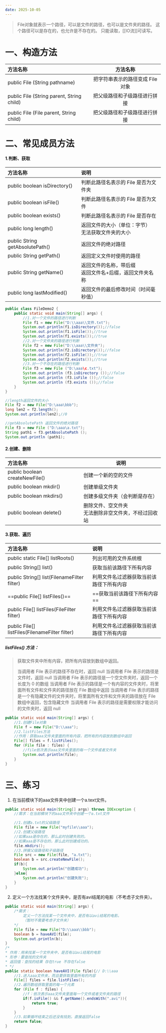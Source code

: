 ```yaml
---
date: 2025-10-05
---
```

>File对象就表示一个路径，可以是文件的路径，也可以是文件夹的路径。
>这个路径可以是存在的，也允许是不存在的。
>只能读取，[[IO流]]可读写。

# 一、构造方法
| 方法名称                                      |        方法名称         |
| :---------------------------------------- | :-----------------: |
| public File (String pathname)             | 把字符串表示的路径变成 File 对象 |
| public File (String parent, String child) |   把父级路径和子级路径进行拼接    |
| public File (File parent, String child)   |   把父级路径和子级路径进行拼接    |

# 二、常见成员方法
#### 1.判断、获取
| 方法名称                        | 说明                                                      |
|:------------------------------- |:--------------------------------------------------------- |
| public boolean isDirectory()    | 判断此路径名表示的 File 是否为文件夹                      |
| public boolean isFile()         | 判断此路径名表示的 File 是否为文件                        |
| public boolean exists()         | 判断此路径名表示的 File 是否存在                          |
| public long length()            | 返回文件的大小（单位：字节）<br>无法获取文件夹的大小      |
| public String getAbsolutePath() | 返回文件的绝对路径                                        |
| public String getPath()         | 返回定义文件时使用的路径                                  |
| public String getName()         | 返回文件的名称，带后缀<br>返回文件名+后缀，返回文件夹名称 |
| public long lastModified()      | 返回文件的最后修改时间（时间毫秒值）                      |
```java
public class FileDemo2 { 
	public static void main(String[] args) {
		//1.对一个文件的路径进行判断
        File f1 = new File("D:\\aaa\\文件.txt");
        System.out.println(f1.isDirectory());//false
        System.out.println(f1.isFile());//true
        System.out.println(f1.exists());//true
        //2.对一个文件夹的路径进行判断
        File f2 = new File("D:\\aaa\\文件夹");
        System.out.println(f2.isDirectory());//false
        System.out.println(f2.isFile());//true
        System.out.println(f2.exists());//true
        //3.对一个不存在的路径进行判断
        File f3 = new File ("D:\aaa\c.txt");
        System.out.println (f3.isDirectory ());//false
        System.out.println (f3.isFile ());//false
        System.out.println (f3.exists ());//false
	}
}
```

```java
//length返回文件的大小
File f2 = new File("D:\aaa\bbb");
long len2 = f2.length();
System.out.println(len2);//0

//getAbsolutePath 返回文件的绝对路径
File f3 = new File ("D:\aaa\a.txt");
String path1 = f3.getAbsolutePath ();
System.out.println (path1);
```

#### 2.创建、删除
| 方法名称                           | 说明                            |
| :----------------------------- | ----------------------------- |
| public boolean createNewFile() | 创建一个新的空的文件                    |
| public boolean mkdir()         | 创建单级文件夹                       |
| public boolean mkdirs()        | 创建多级文件夹（会判断是存在）               |
| public boolean delete()        | 删除文件、空文件夹<br>无法删除非空文件夹，不经过回收站 |

#### 3.获取、遍历
| 方法名称                                       | 说明                                     |
|:---------------------------------------------- |:---------------------------------------- |
| public static File[] listRoots()               | 列出可用的文件系统根                     |
| public String[] list()                         | 获取当前该路径下所有内容                 |
| public String[] list(FilenameFilter filter)    | 利用文件名过滤器获取当前该路径下所有内容 |
| ==public File[] listFiles()==                  | ==获取当前该路径下所有内容==             |
| public File[] listFiles(FileFilter filter)     | 利用文件名过滤器获取当前该路径下所有内容 |
| public File[] listFiles(FilenameFilter filter) | 利用文件名过滤器获取当前该路径下所有内容 |
##### listFiles() 方法：
>获取文件夹中所有内容，把所有内容放到数组中返回。
>
>当调用者 File 表示的路径不存在时，返回 null
>当调用者 File 表示的路径是文件时，返回 null
>当调用者 File 表示的路径是一个空文件夹时，返回一个长度为 0 的数组
>当调用者 File 表示的路径是一个有内容的文件夹时，将里面所有文件和文件夹的路径放在 File 数组中返回
>当调用者 File 表示的路径是一个有隐藏文件的文件夹时，将里面所有文件和文件夹的路径放在 File 数组中返回，包含隐藏文件
>当调用者 File 表示的路径是需要权限才能访问的文件夹时，返回 null


```java
public static void main(String[] args) {
    //1.创建File对象
    File f = new File("D:\\aaa");
    //2.listFiles方法
    //作用：获取aaa文件夹里面的所有内容，把所有的内容放到数组中返回
    File[] files = f.listFiles();
    for (File file : files) {
        //file依次表示aaa文件夹里面的每一个文件或者文件夹
        System.out.println(file);
    }
}
```


# 三、练习
1. 在当前模块下的aaa文件夹中创建一个a.text文件。
```java
public static void main(String[] args) throws IOException {
    //需求：在当前模块下的aaa文件夹中创建一个a.txt文件

    //1.创建a.txt的父级路径
    File file = new File("myfile\\aaa");
    //2.创建父级路径
    //如果aaa是存在的，那么此时创建失败的。
    //如果aaa是不存在的，那么此时创建成功的。
    file.mkdirs();
    //3.拼接父级路径和子级路径
    File src = new File(file, "a.txt");
    boolean b = src.createNewFile();
    if(b){
        System.out.println("创建成功");
    }else{
        System.out.println("创建失败");
    }
}
```

2. 定义一个方法找某个文件夹中，是否有avi结尾的电影（不考虑子文件夹）。
```java
public static void main(String[] args) {
    /*需求：
        定义一个方法找某一个文件夹中，是否有以avi结尾的电影。
        （暂时不需要考虑子文件夹）
    */
    File file = new File("D:\\aaa\\bbb");
    boolean b = haveAVI(file);
    System.out.println(b);
}
/*
* 作用：用来找某一个文件夹中，是否有以avi结尾的电影
* 形参：要查找的文件夹
* 返回值：查找的结果 存在true 不存在false
* */
public static boolean haveAVI(File file){// D:\\aaa
    //1.进入aaa文件夹，而且要获取里面所有的内容
    File[] files = file.listFiles();
    //2.遍历数组获取里面的每一个元素
    for (File f : files) {
        //f：依次表示aaa文件夹里面每一个文件或者文件夹的路径
        if(f.isFile() && f.getName().endsWith(".avi")){
            return true;
        }
    }
    //3.如果循环结束之后还没有找到，直接返回false
    return false;
}
```